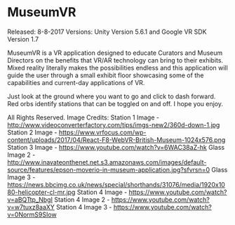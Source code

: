 # MuseumVR


Released: 8-8-2017
Versions: Unity Version 5.6.1 and Google VR SDK Version 1.7

MuseumVR is a VR application designed to educate Curators and Museum Directors on the benefits that VR/AR technology can bring to their exhibits.  Mixed reality literally makes the possibilities endless and this application will guide the user through a small exhibit floor showcasing some of the capabilities and current-day applications of VR.

Just look at the ground where you want to go and click to dash forward. Red orbs identify stations that can be toggled on and off. I hope you enjoy.


All Rights Reserved.
Image Credits:
Station 1 Image - http://www.videoconverterfactory.com/tips/imgs-new2/360d-down-1.jpg
Station 2 Image - https://www.vrfocus.com/wp-content/uploads/2017/04/React-F8-WebVR-British-Museum-1024x576.png
Station 3 Image - https://www.youtube.com/watch?v=6WAC38aZ-hk
Glass Image 2 - http://www.inavateonthenet.net.s3.amazonaws.com/images/default-source/features/epson-moverio-in-museum-application.jpg?sfvrsn=0
Glass Image 3 - https://news.bbcimg.co.uk/news/special/shorthands/31076/media/1920x1080-helicopter-cl-mr.jpg
Station 4 Image - https://www.youtube.com/watch?v=aBQTtp_NbgI
Station 4 Image 2 - https://www.youtube.com/watch?v=w7tuxz8aaXY
Station 4 Image 3 - https://www.youtube.com/watch?v=0NormS9SIow

